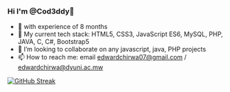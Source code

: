 ### Hi I'm @Cod3ddy👋

- 👀 with experience of 8 months
- 🌱 My current tech stack: HTML5, CSS3, JavaScript ES6, MySQL, PHP, JAVA, C, C#, Bootstrap5
- 👯 I’m looking to collaborate on any javascript, java, PHP projects
- 📫 How to reach me: email edwardchirwa07@gmail.com / edwardchirwa@dyuni.ac.mw


[![GitHub Streak](https://github-readme-streak-stats.herokuapp.com?user=Cod3ddy&theme=buefy-dark)](https://git.io/streak-stats)
